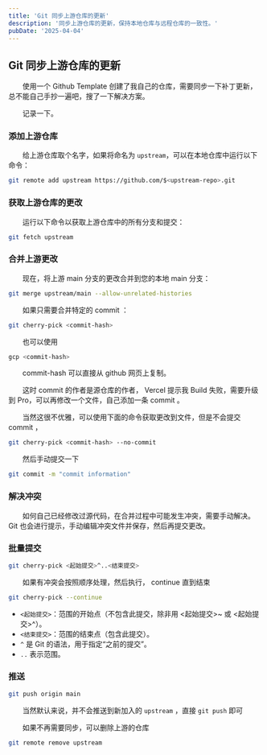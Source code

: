 ```yaml
---
title: 'Git 同步上游仓库的更新'
description: '同步上游仓库的更新，保持本地仓库与远程仓库的一致性。'
pubDate: '2025-04-04'
---
```


## Git 同步上游仓库的更新

　　使用一个 Github Template 创建了我自己的仓库，需要同步一下补丁更新，总不能自己手抄一遍吧，搜了一下解决方案。

　　记录一下。

### 添加上游仓库

　　给上游仓库取个名字，如果将命名为 `upstream`​ ，可以在本地仓库中运行以下命令：

```sh
git remote add upstream https://github.com/$<upstream-repo>.git
```

### 获取上游仓库的更改

　　运行以下命令以获取上游仓库中的所有分支和提交：

```sh
git fetch upstream
```

### 合并上游更改

　　现在，将上游 main 分支的更改合并到您的本地 main 分支：

```sh
git merge upstream/main --allow-unrelated-histories
```

　　如果只需要合并特定的 commit ：

```sh
git cherry-pick <commit-hash>
```

　　也可以使用

```sh
gcp <commit-hash>
```

　　commit-hash 可以直接从 github 网页上复制。

　　这时 commit 的作者是源仓库的作者， Vercel 提示我 Build 失败，需要升级到 Pro，可以再修改一个文件，自己添加一条 commit 。

　　当然这很不优雅，可以使用下面的命令获取更改到文件，但是不会提交 commit ，

```sh
git cherry-pick <commit-hash> --no-commit
```

　　然后手动提交一下

```sh
git commit -m "commit information"
```

### 解决冲突

　　如何自己已经修改过源代码，在合并过程中可能发生冲突，需要手动解决。  
Git 也会进行提示，手动编辑冲突文件并保存，然后再提交更改。

### 批量提交

```sh
git cherry-pick <起始提交>^..<结束提交>
```

　　如果有冲突会按照顺序处理，然后执行， continue 直到结束

```sh
git cherry-pick --continue
```

* ​`<起始提交>`​：范围的开始点（不包含此提交，除非用 \<起始提交\>\~ 或 \<起始提交\>\^）。
* ​`<结束提交>`​：范围的结束点（包含此提交）。
* ​`^`​ 是 Git 的语法，用于指定“之前的提交”。
* ​`..`​ 表示范围。

### 推送

```sh
git push origin main
```

　　当然默认来说，并不会推送到新加入的 `upstream`​ ，直接 `git push`​ 即可

　　如果不再需要同步，可以删除上游的仓库

```sh
git remote remove upstream
```
